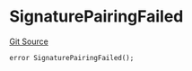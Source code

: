 # SignaturePairingFailed

[Git Source](https://github.com/Eoracle/target-contracts/blob/badb6375447660efebd9adbe5de6f290257bb3a9/src/interfaces/Errors.sol)

```solidity
error SignaturePairingFailed();
```
